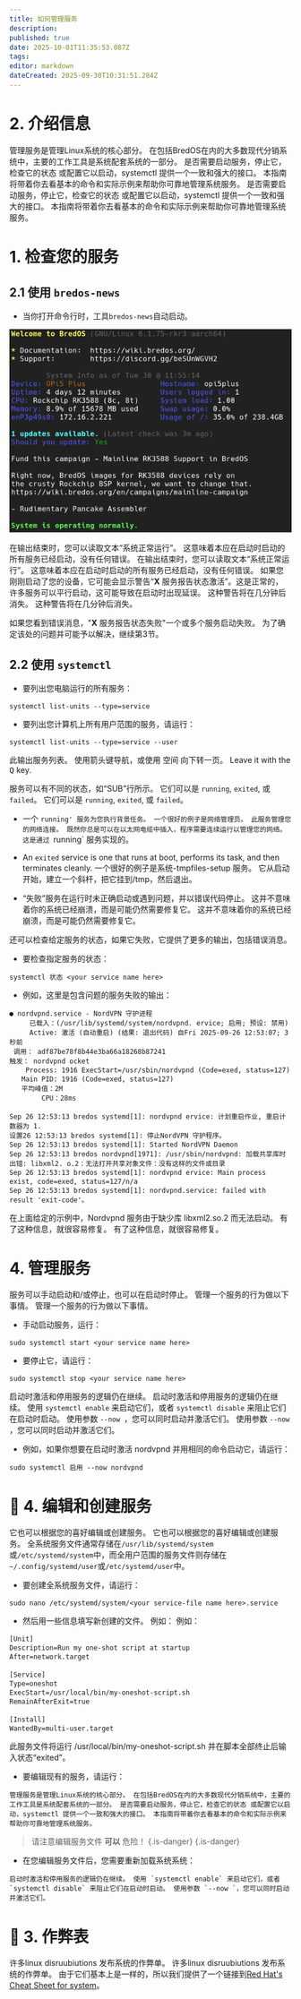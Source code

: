 ```yaml
---
title: 如何管理服务
description:
published: true
date: 2025-10-01T11:35:53.087Z
tags:
editor: markdown
dateCreated: 2025-09-30T10:31:51.284Z
---
```


# 2. 介绍信息

管理服务是管理Linux系统的核心部分。 在包括BredOS在内的大多数现代分销系统中，主要的工作工具是系统配套系统的一部分。 是否需要启动服务，停止它，检查它的状态 或配置它以启动，systemctl 提供一个一致和强大的接口。 本指南将带着你去看基本的命令和实际示例来帮助你可靠地管理系统服务。 是否需要启动服务，停止它，检查它的状态 或配置它以启动，systemctl 提供一个一致和强大的接口。 本指南将带着你去看基本的命令和实际示例来帮助你可靠地管理系统服务。

# 1. 检查您的服务

## 2.1 使用 `bredos-news`

- 当你打开命令行时，工具`bredos-news`自动启动。

![bredos-news.png](/systemd/bredos-news.png)

在输出结束时，您可以读取文本“系统正常运行”。 这意味着本应在启动时启动的所有服务已经启动，没有任何错误。 在输出结束时，您可以读取文本“系统正常运行”。 这意味着本应在启动时启动的所有服务已经启动，没有任何错误。 如果您刚刚启动了您的设备，它可能会显示警告“**X** 服务报告状态激活”。这是正常的， 许多服务可以平行启动，这可能导致在启动时出现延误。 这种警告将在几分钟后消失。 这种警告将在几分钟后消失。

如果您看到错误消息，"**X** 服务报告状态失败"一个或多个服务启动失败。 为了确定该处的问题并可能予以解决，继续第3节。

## 2.2 使用 `systemctl`

- 要列出您电脑运行的所有服务：

```
systemctl list-units --type=service
```

- 要列出您计算机上所有用户范围的服务，请运行：

```
systemctl list-units --type=service --user
```

此输出服务列表。 使用箭头键导航，或使用 <kbd>空间</kbd> 向下转一页。 Leave it with the <kbd>Q</kbd> key.

服务可以有不同的状态，如“SUB”行所示。 它们可以是 `running`, `exited`, 或 `failed`。 它们可以是 `running`, `exited`, 或 `failed`。

- 一个 `running' 服务为您执行背景任务。 一个很好的例子是网络管理员。 此服务管理您的网络连接。 既然你总是可以在以太网电缆中插入，程序需要连续运行以管理您的网络。 这是通过 `running\` 服务实现的。

- An `exited` service is one that runs at boot, performs its task, and then terminates cleanly. 一个很好的例子是系统-tmpfiles-setup 服务。 它从启动开始，建立一个斜杆，把它挂到/tmp，然后退出。

- “失败”服务在运行时未正确启动或遇到问题，并以错误代码停止。 这并不意味着你的系统已经崩溃，而是可能仍然需要修复它。 这并不意味着你的系统已经崩溃，而是可能仍然需要修复它。

还可以检查给定服务的状态，如果它失败，它提供了更多的输出，包括错误消息。

- 要检查指定服务的状态：

```
systemctl 状态 <your service name here>
```

- 例如，这里是包含问题的服务失败的输出：

```
● nordvpnd.service - NordVPN 守护进程
     已载入：(/usr/lib/systemd/system/nordvpnd. ervice; 启用; 预设: 禁用)
     Active: 激活 (自动重启) (结果: 退出代码) 自Fri 2025-09-26 12:53:07; 3秒前
 调用： adf87be78f8b44e3ba66a18268b87241
触发： nordvpnd ocket
    Process: 1916 ExecStart=/usr/sbin/nordvpnd (Code=exed, status=127)
   Main PID: 1916 (Code=exed, status=127)
   平均峰值：2M
        CPU：28ms

Sep 26 12:53:13 bredos systemd[1]: nordvpnd ervice: 计划重启作业, 重启计数器为 1.
设置26 12:53:13 bredos systemd[1]: 停止NordVPN 守护程序。
Sep 26 12:53:13 bredos systemd[1]: Started NordVPN Daemon
Sep 26 12:53:13 bredos nordvpnd[1971]: /usr/sbin/nordvpnd: 加载共享库时出错: libxml2. o.2：无法打开共享对象文件：没有这样的文件或目录
Sep 26 12:53:13 bredos systemd[1]: nordvpnd ervice: Main process exist, code=exed, status=127/n/a
Sep 26 12:53:13 bredos systemd[1]: nordvpnd.service: failed with result 'exit-code'。
```

在上面给定的示例中，Nordvpnd 服务由于缺少库 libxml2.so.2 而无法启动。 有了这种信息，就很容易修复。 有了这种信息，就很容易修复。

# 4. 管理服务

服务可以手动启动和/或停止，也可以在启动时停止。 管理一个服务的行为做以下事情。 管理一个服务的行为做以下事情。

- 手动启动服务，运行：

```
sudo systemctl start <your service name here>
```

- 要停止它，请运行：

```
sudo systemctl stop <your service name here>
```

启动时激活和停用服务的逻辑仍在继续。 启动时激活和停用服务的逻辑仍在继续。 使用 `systemctl enable` 来启动它们，或者 `systemctl disable` 来阻止它们在启动时启动。 使用参数 `--now `，您可以同时启动并激活它们。 使用参数 `--now `，您可以同时启动并激活它们。

- 例如，如果你想要在启动时激活 nordvpnd 并用相同的命令启动它，请运行：

```
sudo systemctl 启用 --now nordvpnd
```

# 🚀 4. 编辑和创建服务

它也可以根据您的喜好编辑或创建服务。 它也可以根据您的喜好编辑或创建服务。 全系统服务文件通常存储在`/usr/lib/systemd/system`或`/etc/systemd/system`中，而全用户范围的服务文件则存储在`~/.config/systemd/user`或`/etc/systemd/user`中。

- 要创建全系统服务文件，请运行：

```
sudo nano /etc/systemd/system/<your service-file name here>.service
```

- 然后用一些信息填写新创建的文件。 例如： 例如：

```
[Unit]
Description=Run my one-shot script at startup
After=network.target

[Service]
Type=oneshot
ExecStart=/usr/local/bin/my-oneshot-script.sh
RemainAfterExit=true

[Install]
WantedBy=multi-user.target
```

此服务文件将运行 /usr/local/bin/my-oneshot-script.sh 并在脚本全部终止后输入状态“exited”。

- 要编辑现有的服务，请运行：

```
管理服务是管理Linux系统的核心部分。 在包括BredOS在内的大多数现代分销系统中，主要的工作工具是系统配套系统的一部分。 是否需要启动服务，停止它，检查它的状态 或配置它以启动，systemctl 提供一个一致和强大的接口。 本指南将带着你去看基本的命令和实际示例来帮助你可靠地管理系统服务。
```

> 请注意编辑服务文件 **可以** 危险！
> {.is-danger}
> {.is-danger}

- 在您编辑服务文件后，您需要重新加载系统系统：

```
启动时激活和停用服务的逻辑仍在继续。 使用 `systemctl enable` 来启动它们，或者 `systemctl disable` 来阻止它们在启动时启动。 使用参数 `--now `，您可以同时启动并激活它们。
```

# 🔄 3. 作弊表

许多linux disruubiutions 发布系统的作弊单。 许多linux disruubiutions 发布系统的作弊单。 由于它们基本上是一样的，所以我们提供了一个链接到[Red Hat's Cheat Sheet for system](https://access.redhat.com/sites/default/files/attachments/12052018_systemd_6.pdf)。
